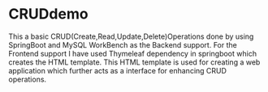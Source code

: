 # CRUDdemo
This a basic CRUD(Create,Read,Update,Delete)Operations done by using SpringBoot and MySQL WorkBench as the Backend support. For the Frontend support I have used Thymeleaf
dependency in springboot which creates the HTML template. This HTML template is used for creating a web application which further acts as a interface for enhancing CRUD 
operations.
